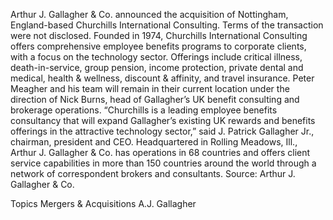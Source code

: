 Arthur J. Gallagher & Co. announced the acquisition of Nottingham, England-based Churchills International Consulting. 
Terms of the transaction were not disclosed.
Founded in 1974, Churchills International Consulting offers comprehensive employee benefits programs to corporate clients, with a focus on the technology sector. Offerings include critical illness, death-in-service, group pension, income protection, private dental and medical, health & wellness, discount & affinity, and travel insurance. Peter Meagher and his team will remain in their current location under the direction of Nick Burns, head of Gallagher’s UK benefit consulting and brokerage operations.
“Churchills is a leading employee benefits consultancy that will expand Gallagher’s existing UK rewards and benefits offerings in the attractive technology sector,” said J. Patrick Gallagher Jr., chairman, president and CEO. 
Headquartered in Rolling Meadows, Ill., Arthur J. Gallagher & Co. has operations in 68 countries and offers client service capabilities in more than 150 countries around the world through a network of correspondent brokers and consultants.
Source: Arthur J. Gallagher & Co.

Topics
Mergers & Acquisitions
A.J. Gallagher
